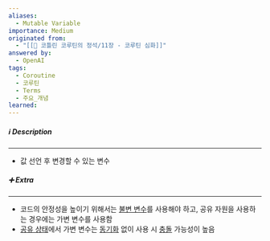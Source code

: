 ```yaml
---
aliases:
  - Mutable Variable
importance: Medium
originated from:
  - "[[📘 코틀린 코루틴의 정석/11장 - 코루틴 심화]]"
answered by:
  - OpenAI
tags:
  - Coroutine
  - 코루틴
  - Terms
  - 주요_개념
learned:
---
```

##### ℹ️ Description
---
- 값 선언 후 변경할 수 있는 변수

##### ➕ Extra
---
- 코드의 안정성을 높이기 위해서는 [불변 변수](불변%20변수.md)를 사용해야 하고, 공유 자원을 사용하는 경우에는 가변 변수를 사용함
- [공유 상태](공유%20상태.md)에서 가변 변수는 [동기화](데이터%20동기화.md) 없이 사용 시 [충돌](충돌.md) 가능성이 높음

